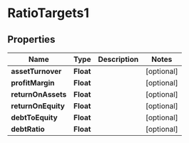
# RatioTargets1

## Properties
Name | Type | Description | Notes
------------ | ------------- | ------------- | -------------
**assetTurnover** | **Float** |  |  [optional]
**profitMargin** | **Float** |  |  [optional]
**returnOnAssets** | **Float** |  |  [optional]
**returnOnEquity** | **Float** |  |  [optional]
**debtToEquity** | **Float** |  |  [optional]
**debtRatio** | **Float** |  |  [optional]



